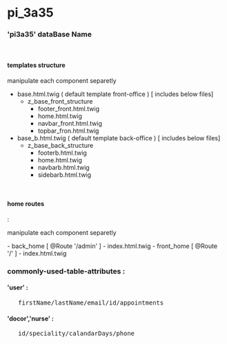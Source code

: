 # pi_3a35
### 'pi3a35' dataBase Name
<p> <br> </p>
<h4>templates structure</h4>
<p> manipulate each component separetly  </p>

- base.html.twig   ( default template front-office ) [ includes below files]
  - z_base_front_structure
    - footer_front.html.twig
    - home.html.twig
    - navbar_front.html.twig
    - topbar_fron.html.twig
- base_b.html.twig ( default template back-office ) [ includes below files] 
  - z_base_back_structure
    - footerb.html.twig
    - home.html.twig
    - navbarb.html.twig
    - sidebarb.html.twig
<p> <br> </p>

<h4>  home routes </h4>  : <p> manipulate each component separetly  </p>
- back_home [ @Route '/admin' ]
  - index.html.twig
- front_home [ @Route '/' ]
  - index.html.twig
 
<h3> commonly-used-table-attributes  : </h3>
<h4> 'user' :  </h4>
  <pre>   firstName/lastName/email/id/appointments </pre>
<h4> 'docor','nurse' : </h4> 
   <pre>   id/speciality/calandarDays/phone  <pre>
